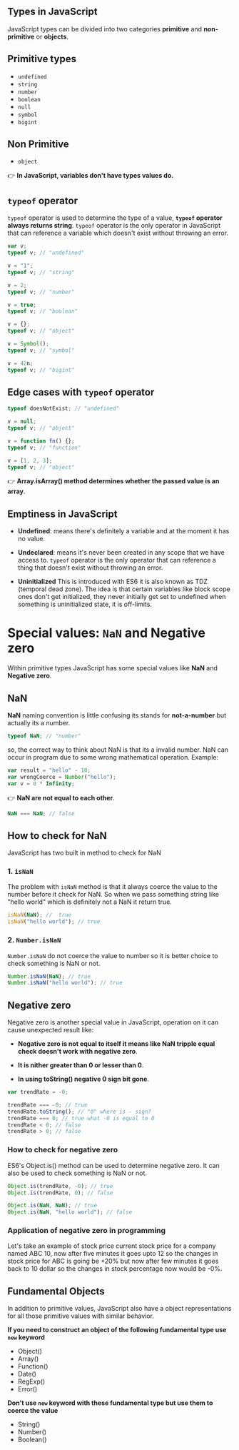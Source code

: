## Types in JavaScript

JavaScript types can be divided into two categories **primitive** and **non-primitive** or **objects**.

## Primitive types

- `undefined`
- `string`
- `number`
- `boolean`
- `null`
- `symbol`
- `bigint`

## Non Primitive

- `object`

👉 **In JavaScript, variables don't have types values do.**

## `typeof` operator

`typeof` operator is used to determine the type of a value, **`typeof` operator always returns string**. `typeof` operator is the only operator in JavaScript that can reference a variable which doesn't exist without throwing an error.

```js
var v;
typeof v; // "undefined"

v = "1";
typeof v; // "string"

v = 2;
typeof v; // "number"

v = true;
typeof v; // "boolean"

v = {};
typeof v; // "object"

v = Symbol();
typeof v; // "symbol"

v = 42n;
typeof v; // "bigint"
```

## Edge cases with `typeof` operator

```js
typeof doesNotExist; // "undefined"

v = null;
typeof v; // "object"

v = function fn() {};
typeof v; // "function"

v = [1, 2, 3];
typeof v; // "object"
```

👉 **Array.isArray() method determines whether the passed value is an array**.

## Emptiness in JavaScript

- **Undefined**: means there's definitely a variable and at the moment it has no value.

- **Undeclared**: means it's never been created in any scope that we have access to. `typeof` operator is the only operator that can reference a thing that doesn't exist without throwing an error.

- **Uninitialized** This is introduced with ES6 it is also known as TDZ (temporal dead zone). The idea is that certain variables like block scope ones don't get initialized, they never initially get set to undefined when something is uninitialized state, it is off-limits.

# Special values: `NaN` and Negative zero

Within primitive types JavaScript has some special values like **NaN** and **Negative zero**.

## NaN

**NaN** naming convention is little confusing its stands for **not-a-number** but actually its a number.

```js
typeof NaN; // "number"
```

so, the correct way to think about NaN is that its a invalid number. NaN can occur in program due to some wrong mathematical operation. Example:

```js
var result = "hello" - 10;
var wrongCoerce = Number("hello");
var v = 0 * Infinity;
```

👉 **NaN are not equal to each other**.

```js
NaN === NaN; // false
```

## How to check for NaN

JavaScript has two built in method to check for NaN

### 1. `isNaN`

The problem with `isNaN` method is that it always coerce the value to the number before it check for NaN. So when we pass something string like "hello world" which is definitely not a NaN it return true.

```js
isNaN(NaN); //  true
isNaN("hello world"); // true
```

### 2. `Number.isNaN`

`Number.isNaN` do not coerce the value to number so it is better choice to check something is NaN or not.

```js
Number.isNaN(NaN); // true
Number.isNaN("hello world"); // true
```

## Negative zero

Negative zero is another special value in JavaScript, operation on it can cause unexpected result like:

- **Negative zero is not equal to itself it means like NaN tripple equal check doesn't work with negative zero**.

- **It is nither greater than 0 or lesser than 0**.

- **In using toString() negative 0 sign bit gone**.

```js
var trendRate = -0;

trendRate === -0; // true
trendRate.toString(); // "0" where is - sign?
trendRate === 0; // true what -0 is equal to 0
trendRate < 0; // false
trendRate > 0; // false
```

### How to check for negative zero

ES6's Object.is() method can be used to determine negative zero. It can also be used to check something is NaN or not.

```js
Object.is(trendRate, -0); // true
Object.is(trendRate, 0); // false

Object.is(NaN, NaN); // true
Object.is(NaN, "hello world"); // false
```

### Application of negative zero in programming

Let's take an example of stock price current stock price for a company named ABC 10, now after five minutes it goes upto 12 so the changes in stock price for ABC is going be +20% but now after few minutes it goes back to 10 dollar so the changes in stock percentage now would be -0%.

## Fundamental Objects

In addition to primitive values, JavaScript also have a object representations for all those primitive values with similar behavior.

**If you need to construct an object of the following fundamental type use `new` keyword**

- Object()
- Array()
- Function()
- Date()
- RegExp()
- Error()

**Don't use `new` keyword with these fundamental type but use them to coerce the value**

- String()
- Number()
- Boolean()
